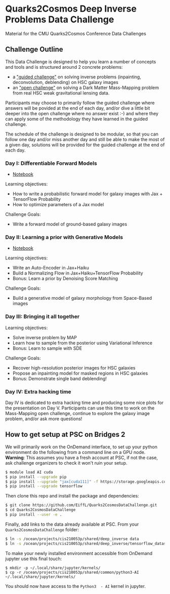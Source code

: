 # Quarks2Cosmos Deep Inverse Problems Data Challenge
Material for the CMU Quarks2Cosmos Conference Data Challenges

## Challenge Outline

This Data Challenge is designed to help you learn a number of concepts and tools and is structured around 2 concrete problems:
- a ["guided challenge"](notebooks/PartI-DifferentiableForwardModel.ipynb) on solving inverse problems (inpainting, deconvolution, deblending) on HSC galaxy images
- an ["open challenge"](notebooks/MappingDarkMatterDataChallenge.ipynb) on solving a Dark Matter Mass-Mapping problem from real HSC weak gravitational lensing data.

Participants may choose to primarily follow the guided challenge where answers will be povided at the end of each day, 
and/or dive a little bit deeper into the open challenge where no answer exist :-) and where they can apply some of the 
methodology they have learned in the guided challenge.

The schedule of the challenge is designed to be modular, so that you can follow one day and/or miss another day and 
still be able to make the most of a given day, solutions will be provided for the guided challenge at the end of each day.

### Day I: Differentiable Forward Models

- [Notebook](notebooks/PartI-DifferentiableForwardModel.ipynb)

Learning objectives:
- How to write a probabilistic forward model for galaxy images with Jax + TensorFlow Probability
- How to optimize parameters of a Jax model

Challenge Goals:
- Write a forward model of ground-based galaxy images

### Day II: Learning a prior with Generative Models

- [Notebook](notebooks/PartII-GenerativeModels.ipynb)

Learning objectives:
- Write an Auto-Encoder in Jax+Haiku
- Build a Normalizing Flow in Jax+Haiku+TensorFlow Probability
- Bonus: Learn a prior by Denoising Score Matching

Challenge Goals:
- Build a generative model of galaxy morphology from Space-Based images

### Day III: Bringing it all together

Learning objectives:
- Solve inverse problem by MAP
- Learn how to sample from the posterior using Variational Inference
- Bonus: Learn to sample with SDE

Challenge Goals:
- Recover high-resolution posterior images for HSC galaxies
- Propose an inpainting model for masked regions in HSC galaxies
- Bonus: Demonstrate single band deblending!

### Day IV: Extra hacking time 

Day IV is dedicated to extra hacking time and producing some nice plots for the presentation on Day V.
Participants can use this time to work on the Mass-Mapping open challenge, continue to explore the galaxy image problem, and/or ask more questions!

## How to get setup at PSC on Bridges 2

We will primarily work on the OnDemand interface, to set up your python environment do the following from a command line on a GPU node. **Warning**: This assumes you have a fresh account at PSC, if not the case, ask challenge organizers to check it won't ruin your setup.
```bash
$ module load AI cuda
$ pip install --upgrade pip
$ pip install --upgrade "jax[cuda111]" -f https://storage.googleapis.com/jax-releases/jax_releases.html
$ pip install --upgrade tensorflow
```
Then clone this repo and install the package and dependencies:
```bash
$ git clone https://github.com/EiffL/Quarks2CosmosDataChallenge.git
$ cd Quarks2CosmosDataChallenge
$ pip install --user -e .
```
Finally, add links to the data already available at PSC. From your `Quarks2CosmosDataChallenge` folder:
```bash
$ ln -s /ocean/projects/cis210053p/shared/deep_inverse data
$ ln -s /ocean/projects/cis210053p/shared/deep_inverse/tensorflow_datasets ~/
```

To make your newly installed environment accessible from OnDemand jupyter use this  final touch:
```
$ mkdir -p ~/.local/share/jupyter/kernels/
$ cp -r /ocean/projects/cis210053p/shared/common/python3-AI ~/.local/share/jupyter/kernels/
```
You should now have access to the `Python3  - AI` kernel in jupyter.
